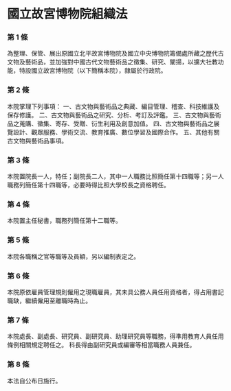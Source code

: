 # 國立故宮博物院組織法

### 第 1 條

為整理、保管、展出原國立北平故宮博物院及國立中央博物院籌備處所藏之歷代古文物及藝術品，並加強對中國古代文物藝術品之徵集、研究、闡揚，以擴大社教功能，特設國立故宮博物院（以下簡稱本院），隸屬於行政院。

### 第 2 條

本院掌理下列事項：
一、古文物與藝術品之典藏、編目管理、稽查、科技維護及保存修護。
二、古文物與藝術品之研究、分析、考訂及評鑑。
三、古文物與藝術品之蒐購、徵集、寄存、受贈、衍生利用及創意加值。
四、古文物與藝術品之展覽設計、觀眾服務、學術交流、教育推廣、數位學習及國際合作。
五、其他有關古文物與藝術品事項。

### 第 3 條

本院置院長一人，特任；副院長二人，其中一人職務比照簡任第十四職等；另一人職務列簡任第十四職等，必要時得比照大學校長之資格聘任。

### 第 4 條

本院置主任秘書，職務列簡任第十二職等。

### 第 5 條

本院各職稱之官等職等及員額，另以編制表定之。

### 第 6 條

本院原依雇員管理規則僱用之現職雇員，其未具公務人員任用資格者，得占用書記職缺，繼續僱用至離職時為止。

### 第 7 條

本院處長、副處長、研究員、副研究員、助理研究員等職務，得準用教育人員任用條例相關規定聘任之。
科長得由副研究員或編審等相當職務人員兼任。

### 第 8 條

本法自公布日施行。
